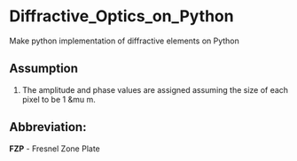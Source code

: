 # Diffractive_Optics_on_Python
Make python implementation of diffractive elements on Python

## Assumption
1. The amplitude and phase values are assigned assuming the size of each pixel to be 1 &mu m.
## Abbreviation:

**FZP** - Fresnel Zone Plate